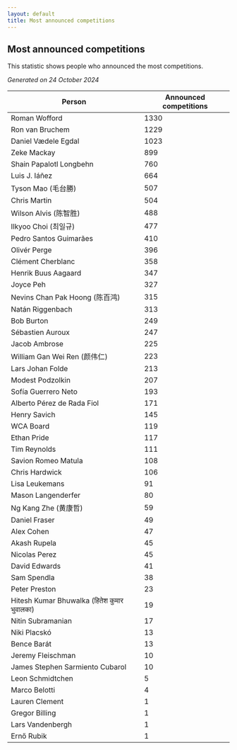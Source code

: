 ```yaml
---
layout: default
title: Most announced competitions
---
```

## Most announced competitions
This statistic shows people who announced the most competitions.

*Generated on 24 October 2024*

| Person | Announced competitions |
| --- | --- |
| Roman Wofford | 1330 |
| Ron van Bruchem | 1229 |
| Daniel Vædele Egdal | 1023 |
| Zeke Mackay | 899 |
| Shain Papalotl Longbehn | 760 |
| Luis J. Iáñez | 664 |
| Tyson Mao (毛台勝) | 507 |
| Chris Martin | 504 |
| Wilson Alvis (陈智胜) | 488 |
| Ilkyoo Choi (최일규) | 477 |
| Pedro Santos Guimarães | 410 |
| Olivér Perge | 396 |
| Clément Cherblanc | 358 |
| Henrik Buus Aagaard | 347 |
| Joyce Peh | 327 |
| Nevins Chan Pak Hoong (陈百鸿) | 315 |
| Natán Riggenbach | 313 |
| Bob Burton | 249 |
| Sébastien Auroux | 247 |
| Jacob Ambrose | 225 |
| William Gan Wei Ren (颜伟仁) | 223 |
| Lars Johan Folde | 213 |
| Modest Podzolkin | 207 |
| Sofía Guerrero Neto | 193 |
| Alberto Pérez de Rada Fiol | 171 |
| Henry Savich | 145 |
| WCA Board | 119 |
| Ethan Pride | 117 |
| Tim Reynolds | 111 |
| Savion Romeo Matula | 108 |
| Chris Hardwick | 106 |
| Lisa Leukemans | 91 |
| Mason Langenderfer | 80 |
| Ng Kang Zhe (黄康哲) | 59 |
| Daniel Fraser | 49 |
| Alex Cohen | 47 |
| Akash Rupela | 45 |
| Nicolas Perez | 45 |
| David Edwards | 41 |
| Sam Spendla | 38 |
| Peter Preston | 23 |
| Hitesh Kumar Bhuwalka (हितेश कुमार भुवालका) | 19 |
| Nitin Subramanian | 17 |
| Niki Placskó | 13 |
| Bence Barát | 13 |
| Jeremy Fleischman | 10 |
| James Stephen Sarmiento Cubarol | 10 |
| Leon Schmidtchen | 5 |
| Marco Belotti | 4 |
| Lauren Clement | 1 |
| Gregor Billing | 1 |
| Lars Vandenbergh | 1 |
| Ernő Rubik | 1 |
